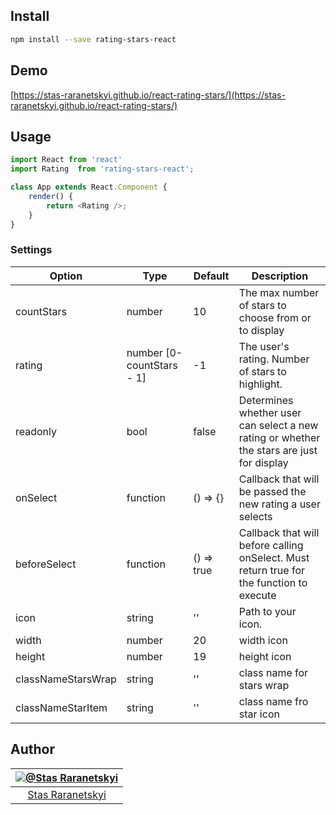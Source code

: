 ## Install

```sh
npm install --save rating-stars-react
```

## Demo

[https://stas-raranetskyi.github.io/react-rating-stars/](https://stas-raranetskyi.github.io/react-rating-stars/)

## Usage

```javascript
import React from 'react'
import Rating  from 'rating-stars-react';

class App extends React.Component {
    render() {
        return <Rating />;
    }
}
```

### Settings

Option | Type | Default | Description
------ | ---- | ------- | -----------
countStars | number | 10 | The max number of stars to choose from or to display
rating | number [0-countStars - 1] | -1 | The user's rating. Number of stars to highlight.
readonly | bool | false | Determines whether user can select a new rating or whether the stars are just for display
onSelect | function | () => {} | Callback that will be passed the new rating a user selects
beforeSelect | function | () => true | Callback that will before calling onSelect. Must return true for the function to execute
icon | string | '' | Path to your icon.
width | number | 20 | width icon
height | number | 19 | height icon
classNameStarsWrap | string | '' | class name for stars wrap
classNameStarItem | string | '' | class name fro star icon

## Author

|[![@Stas Raranetskyi](https://avatars0.githubusercontent.com/u/11090889?s=128&v=4)](https://github.com/stas-raranetskyi/)|
|:---:|
|[Stas Raranetskyi](https://github.com/stas-raranetskyi/)|

